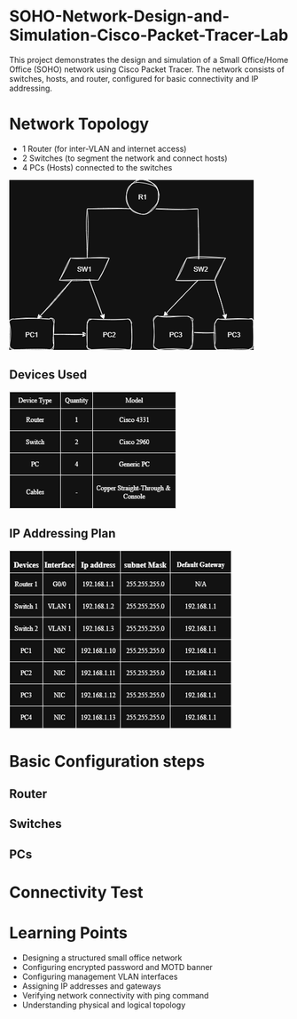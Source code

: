 # SOHO-Network-Design-and-Simulation-Cisco-Packet-Tracer-Lab
This project demonstrates the design and simulation of a Small Office/Home Office (SOHO) network using Cisco Packet Tracer. The network consists of switches, hosts, and router, configured for basic connectivity and IP addressing.
# Network Topology
- 1 Router (for inter-VLAN and internet access)
- 2 Switches (to segment the network and connect hosts)
- 4 PCs (Hosts) connected to the switches
  
![Network Diagram](Images/soho.png)
## Devices Used

![Network Spreadsheet](Images/Devices.png)

## IP Addressing Plan

![IP Plan Spreedsheet](Images/IP.Plan.png)

# Basic Configuration steps
## Router

## Switches 

## PCs

# Connectivity Test

# Learning Points 
- Designing a structured small office network
- Configuring encrypted password and MOTD banner
- Configuring management VLAN interfaces
- Assigning IP addresses and gateways
- Verifying network connectivity with ping command
- Understanding physical and logical topology
